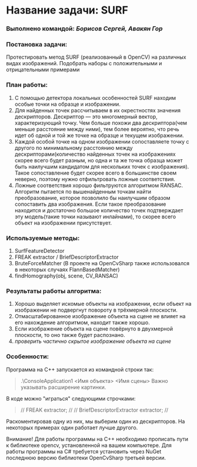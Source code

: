 # Название задачи: SURF

### Выполнено командой: *Борисов Сергей, Авакян Гор*

### Постановка задачи: 
Протестировать метод  SURF  (реализованный в OpenCV) на различных видах изображений. Подобрать наборы с положительными и отрицательными примерами 

### План работы:
1. С помощью детектора локальных особенностей SURF находим особые точки на образце и изображении.
2. Для найденных точек рассчитываем в их окрестностях значения дескрипторов. Дескриптор — это многомерный вектор, характеризующий точку. Чем больше похожи два дескриптора(чем меньше расстояние между ними), тем более вероятно, что речь идет об одной и той же точке на образце и текущем изображении.
3. Каждой особой точке на одном изображении сопоставляете точку с другого по минимальному расстоянию между дескрипторами(количество найденных точек на изображениях скорее всего будет разным, но одна и та же точка образца может быть наилучшим кандидатом для нескольких точек с изображения). Такое сопоставление будет скорее всего в большинстве своем неверно, поэтому нужно отфильтровать ложные соответствия.
4. Ложные соответствия хорошо фильтруются алгоритмом RANSAC. Алгоритм пытается по вышенайденным точкам найти преобразование, которое позволило бы наилучшим образом сопоставить два изображения. Если такое преобразование находится и достаточно большое количество точек подтверждает эту модель(такие точки называют инлайнами), то скорее всего объект на изображении присутствует.

### Используемые методы:
1. SurfFeatureDetector
2. FREAK extractor / BriefDescriptorExtractor
3. BruteForceMatcher<Hamming> (В проекте на OpenCvSharp также использовался в некоторых случаях FlannBasedMatcher)
4. findHomography(obj, scene, CV_RANSAC)

### Результаты работы алгоритма:
1. Хорошо выделяет искомые объекты на изображении, если объект на изображении не подвергнут повороту в трёхмерной плоскости.
2. Отмасштабированное изображение объекта на сцене не влияет на его нахождение алгоритмом, находит также хорошо.
3. Если изображение объекта на сцене повёрнуто в двухмерной плоскости, то оно также будет распознано.
4. *проверить частично скрытое изображение объекта на сцене*

### Особенности:

Программа на C++ запускается из командной строки так:
> .\ConsoleApplication1 <Имя объекта> <Имя сцены>
Важно указывать расширение картинки.

В коде можно "играться" следующими строчками:

> // FREAK extractor; // 
>	// BriefDescriptorExtractor extractor; // 

Раскоментировав одну из них, мы выберим один из дескрипторов. На некоторых примерах один работает лучше другого.

Внимание! Для работы программы на C++ необходимо прописать пути к библиотеке opencv, установленной на вашем компьютере.
Для работы программы на C# требуется установить через NuGet последнюю версию библиотеки OpenCvSharp третьей версии.

